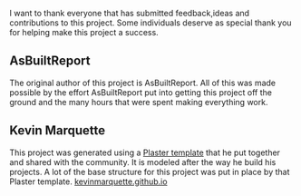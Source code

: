 I want to thank everyone that has submitted feedback,ideas and contributions to this project. Some individuals deserve as special thank you for helping make this project a success.

## AsBuiltReport

The original author of this project is AsBuiltReport. All of this was made possible by the effort AsBuiltReport put into getting this project off the ground and the many hours that were spent making everything work.

## Kevin Marquette

This project was generated using a [Plaster template](https://github.com/KevinMarquette/PlasterTemplates) that he put together and shared with the community. It is modeled after the way he build his projects. A lot of the base structure for this project was put in place by that Plaster template. [kevinmarquette.github.io](http://kevinmarquette.github.io)
